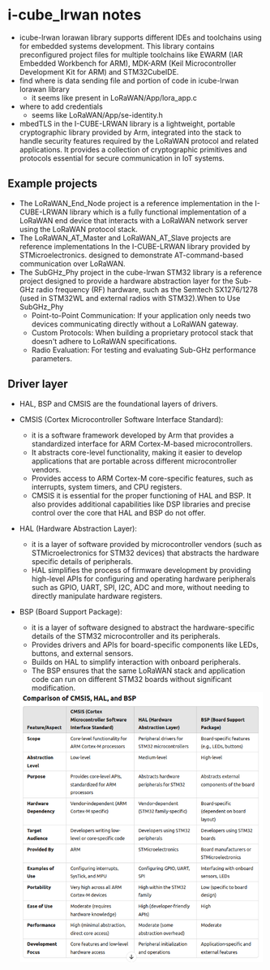 # i-cube_lrwan notes
* icube-lrwan lorawan library supports different IDEs and toolchains using for embedded systems development. This library contains preconfigured project files for multiple toolchains like EWARM (IAR Embedded Workbench for ARM), MDK-ARM (Keil Microcontroller Development Kit for ARM) and STM32CubeIDE.
* find where is data sending file and portion of code in icube-lrwan lorawan library
    * it seems like present in LoRaWAN/App/lora_app.c
* where to add credentials
    * seems like LoRaWAN/App/se-identity.h
* mbedTLS in the I-CUBE-LRWAN library is a lightweight, portable cryptographic library provided by Arm, integrated into the stack to handle security features required by the LoRaWAN protocol and related applications. It provides a collection of cryptographic primitives and protocols essential for secure communication in IoT systems.

## Example projects
* The LoRaWAN_End_Node project is a reference implementation in the I-CUBE-LRWAN library which is a fully functional implementation of a LoRaWAN end device that interacts with a LoRaWAN network server using the LoRaWAN protocol stack.
* The LoRaWAN_AT_Master and LoRaWAN_AT_Slave projects are reference implementations In the I-CUBE-LRWAN library provided by STMicroelectronics. designed to demonstrate AT-command-based communication over LoRaWAN. 
* The SubGHz_Phy project in the cube-lrwan STM32 library is a reference project designed to provide a hardware abstraction layer for the Sub-GHz radio frequency (RF) hardware, such as the Semtech SX1276/1278 (used in STM32WL and external radios with STM32).When to Use SubGHz_Phy
   * Point-to-Point Communication: If your application only needs two devices communicating directly without a LoRaWAN gateway.
   * Custom Protocols: When building a proprietary protocol stack that doesn't adhere to LoRaWAN specifications.
   * Radio Evaluation: For testing and evaluating Sub-GHz performance parameters.

## Driver layer
* HAL, BSP and CMSIS are the foundational layers of drivers.
* CMSIS (Cortex Microcontroller Software Interface Standard):
    * it is a software framework developed by Arm that provides a standardized interface for ARM Cortex-M-based microcontrollers.
    * It abstracts core-level functionality, making it easier to develop applications that are portable across different microcontroller vendors.
    * Provides access to ARM Cortex-M core-specific features, such as interrupts, system timers, and CPU registers.
    * CMSIS it is essential for the proper functioning of HAL and BSP. It also provides additional capabilities like DSP libraries and precise control over the core that HAL and BSP do not offer.
* HAL (Hardware Abstraction Layer):
    * it is a layer of software provided by microcontroller vendors (such as STMicroelectronics for STM32 devices) that abstracts the hardware specific details of peripherals. 
    * HAL simplifies the process of firmware development by providing high-level APIs for configuring and operating hardware peripherals such as GPIO, UART, SPI, I2C, ADC and more, without needing to directly manipulate hardware registers.
* BSP (Board Support Package): 
    * it is a layer of software designed to abstract the hardware-specific details of the STM32 microcontroller and its peripherals.
    * Provides drivers and APIs for board-specific components like LEDs, buttons, and external sensors.
    * Builds on HAL to simplify interaction with onboard peripherals.
    * The BSP ensures that the same LoRaWAN stack and application code can run on different STM32 boards without significant modification.

    <img src=../img/driver_dif.png>